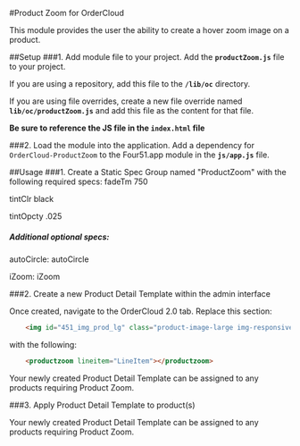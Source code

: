 #Product Zoom for OrderCloud

This module provides the user the ability to create a hover zoom image on a product.

##Setup
###1. Add module file to your project.
Add the **`productZoom.js`** file to your project.

If you are using a repository, add this file to the **`/lib/oc`** directory.

If you are using file overrides, create a new file override named **`lib/oc/productZoom.js`** and add this file as the content for that file.

**Be sure to reference the JS file in the `index.html` file**

###2. Load the module into the application.
Add a dependency for `OrderCloud-ProductZoom` to the Four51.app module in the **`js/app.js`** file.

##Usage
###1. Create a Static Spec Group named "ProductZoom" with the following required specs:
fadeTm    750

tintClr   black

tintOpcty .025

##### Additional optional specs:

autoCircle: autoCircle 

iZoom: iZoom

###2. Create a new Product Detail Template within the admin interface

Once created, navigate to the OrderCloud 2.0 tab. Replace this section:

```html
    <img id="451_img_prod_lg" class="product-image-large img-responsive" ng-src="{{LineItem.Variant.PreviewUrl || LineItem.Variant.LargeImageUrl || LineItem.Product.LargeImageUrl}}" imageonload />
```

with the following:

```html
    <productzoom lineitem="LineItem"></productzoom>
```
Your newly created Product Detail Template can be assigned to any products requiring Product Zoom.

###3. Apply Product Detail Template to product(s)

Your newly created Product Detail Template can be assigned to any products requiring Product Zoom.
